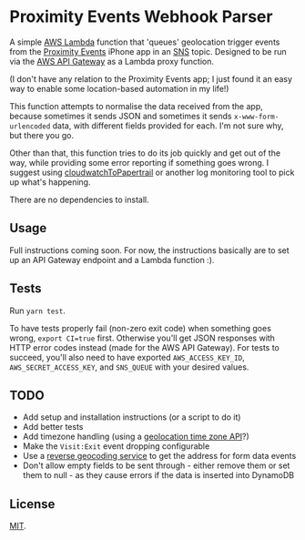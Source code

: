 # Proximity Events Webhook Parser

A simple [AWS Lambda](https://aws.amazon.com/lambda/) function that 'queues' geolocation trigger events from the [Proximity Events](http://proximityevents.com/) iPhone app in an [SNS](https://aws.amazon.com/sns/) topic. Designed to be run via the [AWS API Gateway](https://aws.amazon.com/api-gateway/) as a Lambda proxy function.

(I don't have any relation to the Proximity Events app; I just found it an easy way to enable some location-based automation in my life!)

This function attempts to normalise the data received from the app, because sometimes it sends JSON and sometimes it sends `x-www-form-urlencoded` data, with different fields provided for each. I'm not sure why, but there you go.

Other than that, this function tries to do its job quickly and get out of the way, while providing some error reporting if something goes wrong. I suggest using [cloudwatchToPapertrail](https://github.com/tdmalone/cloudwatch-to-papertrail) or another log monitoring tool to pick up what's happening.

There are no dependencies to install.

## Usage

Full instructions coming soon. For now, the instructions basically are to set up an API Gateway endpoint and a Lambda function :).

## Tests

Run `yarn test`.

To have tests properly fail (non-zero exit code) when something goes wrong, `export CI=true` first. Otherwise you'll get JSON responses with HTTP error codes instead (made for the AWS API Gateway). For tests to succeed, you'll also need to have exported `AWS_ACCESS_KEY_ID`, `AWS_SECRET_ACCESS_KEY`, and `SNS_QUEUE` with your desired values.

## TODO

* Add setup and installation instructions (or a script to do it)
* Add better tests
* Add timezone handling (using a [geolocation time zone API](https://developers.google.com/maps/documentation/timezone/start)?)
* Make the `Visit:Exit` event dropping configurable
* Use a [reverse geocoding service](https://developers.google.com/maps/documentation/geocoding/intro#ReverseGeocoding) to get the address for form data events
* Don't allow empty fields to be sent through - either remove them or set them to null - as they cause errors if the data is inserted into DynamoDB

## License

[MIT](LICENSE).
